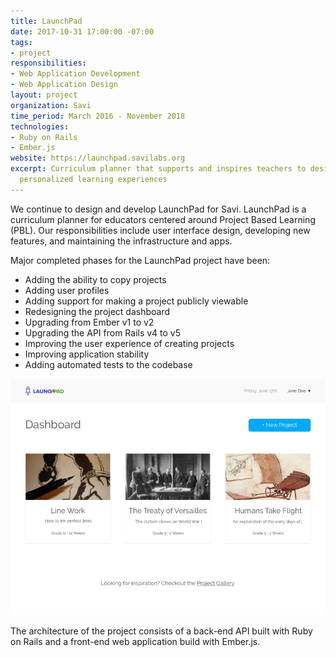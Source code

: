 ```yaml
---
title: LaunchPad
date: 2017-10-31 17:00:00 -07:00
tags:
- project
responsibilities:
- Web Application Development
- Web Application Design
layout: project
organization: Savi
time_period: March 2016 - November 2018
technologies:
- Ruby on Rails
- Ember.js
website: https://launchpad.savilabs.org
excerpt: Curriculum planner that supports and inspires teachers to design high-quality,
  personalized learning experiences
---
```


We continue to design and develop LaunchPad for Savi. LaunchPad is a curriculum planner for educators centered around Project Based Learning (PBL). Our responsibilities include user interface design, developing new features, and maintaining the infrastructure and apps.

Major completed phases for the LaunchPad project have been:

- Adding the ability to copy projects
- Adding user profiles
- Adding support for making a project publicly viewable
- Redesigning the project dashboard
- Upgrading from Ember v1 to v2
- Upgrading the API from Rails v4 to v5
- Improving the user experience of creating projects
- Improving application stability
- Adding automated tests to the codebase

![LaunchPad Dashboard Redesign](/img/projects/launchpad-dashboard.png)

The architecture of the project consists of a back-end API built with Ruby on Rails and a front-end web application build with Ember.js.
